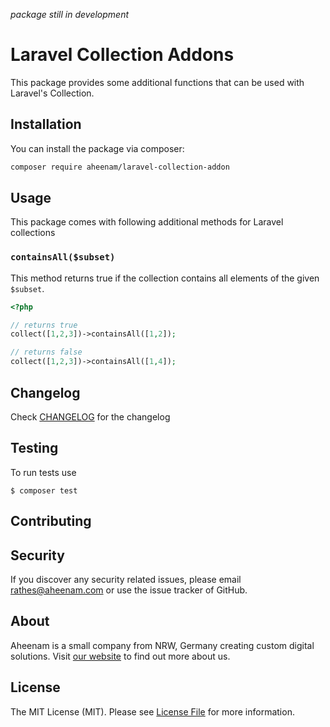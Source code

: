 *package still in development*

Laravel Collection Addons
===

This package provides some additional functions that can be used with Laravel's Collection.

Installation
---
You can install the package via composer:

```bash
composer require aheenam/laravel-collection-addon
```

Usage
---

This package comes with following additional methods for Laravel collections

### `containsAll($subset)`

This method returns true if the collection contains all elements of the given `$subset`.

```php
<?php

// returns true
collect([1,2,3])->containsAll([1,2]);

// returns false
collect([1,2,3])->containsAll([1,4]);
``` 

Changelog
---
Check [CHANGELOG](CHANGELOG.md) for the changelog

Testing
---
To run tests use

    $ composer test

Contributing
---


Security
---
If you discover any security related issues, please email rathes@aheenam.com or use the issue tracker of GitHub.

About
---
Aheenam is a small company from NRW, Germany creating custom digital solutions. Visit
[our website](https://aheenam.com) to find out more about us.

License
---
The MIT License (MIT). Please see [License File](LICENSE) for more information.